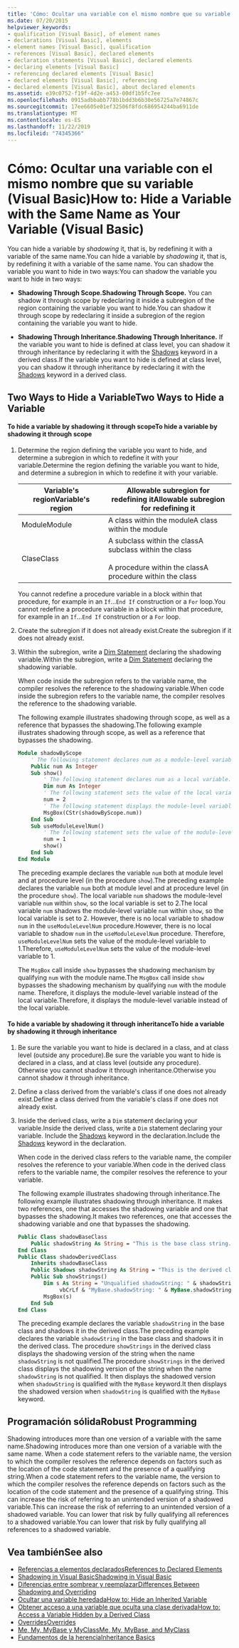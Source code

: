 ```yaml
---
title: 'Cómo: Ocultar una variable con el mismo nombre que su variable'
ms.date: 07/20/2015
helpviewer_keywords:
- qualification [Visual Basic], of element names
- declarations [Visual Basic], elements
- element names [Visual Basic], qualification
- references [Visual Basic], declared elements
- declaration statements [Visual Basic], declared elements
- declaring elements [Visual Basic]
- referencing declared elements [Visual Basic]
- declared elements [Visual Basic], referencing
- declared elements [Visual Basic], about declared elements
ms.assetid: e39c0752-f19f-4d2e-a453-00df1b5fc7ee
ms.openlocfilehash: 0915adbbabb778b1bdd3b6b30e56725a7e74867c
ms.sourcegitcommit: 17ee6605e01ef32506f8fdc686954244ba6911de
ms.translationtype: MT
ms.contentlocale: es-ES
ms.lasthandoff: 11/22/2019
ms.locfileid: "74345366"
---
```

# <a name="how-to-hide-a-variable-with-the-same-name-as-your-variable-visual-basic"></a><span data-ttu-id="b6627-102">Cómo: Ocultar una variable con el mismo nombre que su variable (Visual Basic)</span><span class="sxs-lookup"><span data-stu-id="b6627-102">How to: Hide a Variable with the Same Name as Your Variable (Visual Basic)</span></span>

<span data-ttu-id="b6627-103">You can hide a variable by *shadowing* it, that is, by redefining it with a variable of the same name.</span><span class="sxs-lookup"><span data-stu-id="b6627-103">You can hide a variable by *shadowing* it, that is, by redefining it with a variable of the same name.</span></span> <span data-ttu-id="b6627-104">You can shadow the variable you want to hide in two ways:</span><span class="sxs-lookup"><span data-stu-id="b6627-104">You can shadow the variable you want to hide in two ways:</span></span>

- <span data-ttu-id="b6627-105">**Shadowing Through Scope.**</span><span class="sxs-lookup"><span data-stu-id="b6627-105">**Shadowing Through Scope.**</span></span> <span data-ttu-id="b6627-106">You can shadow it through scope by redeclaring it inside a subregion of the region containing the variable you want to hide.</span><span class="sxs-lookup"><span data-stu-id="b6627-106">You can shadow it through scope by redeclaring it inside a subregion of the region containing the variable you want to hide.</span></span>

- <span data-ttu-id="b6627-107">**Shadowing Through Inheritance.**</span><span class="sxs-lookup"><span data-stu-id="b6627-107">**Shadowing Through Inheritance.**</span></span> <span data-ttu-id="b6627-108">If the variable you want to hide is defined at class level, you can shadow it through inheritance by redeclaring it with the [Shadows](../../../../visual-basic/language-reference/modifiers/shadows.md) keyword in a derived class.</span><span class="sxs-lookup"><span data-stu-id="b6627-108">If the variable you want to hide is defined at class level, you can shadow it through inheritance by redeclaring it with the [Shadows](../../../../visual-basic/language-reference/modifiers/shadows.md) keyword in a derived class.</span></span>

## <a name="two-ways-to-hide-a-variable"></a><span data-ttu-id="b6627-109">Two Ways to Hide a Variable</span><span class="sxs-lookup"><span data-stu-id="b6627-109">Two Ways to Hide a Variable</span></span>

#### <a name="to-hide-a-variable-by-shadowing-it-through-scope"></a><span data-ttu-id="b6627-110">To hide a variable by shadowing it through scope</span><span class="sxs-lookup"><span data-stu-id="b6627-110">To hide a variable by shadowing it through scope</span></span>

1. <span data-ttu-id="b6627-111">Determine the region defining the variable you want to hide, and determine a subregion in which to redefine it with your variable.</span><span class="sxs-lookup"><span data-stu-id="b6627-111">Determine the region defining the variable you want to hide, and determine a subregion in which to redefine it with your variable.</span></span>

    |<span data-ttu-id="b6627-112">Variable's region</span><span class="sxs-lookup"><span data-stu-id="b6627-112">Variable's region</span></span>|<span data-ttu-id="b6627-113">Allowable subregion for redefining it</span><span class="sxs-lookup"><span data-stu-id="b6627-113">Allowable subregion for redefining it</span></span>|
    |-----------------------|-------------------------------------------|
    |<span data-ttu-id="b6627-114">Module</span><span class="sxs-lookup"><span data-stu-id="b6627-114">Module</span></span>|<span data-ttu-id="b6627-115">A class within the module</span><span class="sxs-lookup"><span data-stu-id="b6627-115">A class within the module</span></span>|
    |<span data-ttu-id="b6627-116">Clase</span><span class="sxs-lookup"><span data-stu-id="b6627-116">Class</span></span>|<span data-ttu-id="b6627-117">A subclass within the class</span><span class="sxs-lookup"><span data-stu-id="b6627-117">A subclass within the class</span></span><br /><br /> <span data-ttu-id="b6627-118">A procedure within the class</span><span class="sxs-lookup"><span data-stu-id="b6627-118">A procedure within the class</span></span>|

    <span data-ttu-id="b6627-119">You cannot redefine a procedure variable in a block within that procedure, for example in an `If`...`End If` construction or a `For` loop.</span><span class="sxs-lookup"><span data-stu-id="b6627-119">You cannot redefine a procedure variable in a block within that procedure, for example in an `If`...`End If` construction or a `For` loop.</span></span>

2. <span data-ttu-id="b6627-120">Create the subregion if it does not already exist.</span><span class="sxs-lookup"><span data-stu-id="b6627-120">Create the subregion if it does not already exist.</span></span>

3. <span data-ttu-id="b6627-121">Within the subregion, write a [Dim Statement](../../../../visual-basic/language-reference/statements/dim-statement.md) declaring the shadowing variable.</span><span class="sxs-lookup"><span data-stu-id="b6627-121">Within the subregion, write a [Dim Statement](../../../../visual-basic/language-reference/statements/dim-statement.md) declaring the shadowing variable.</span></span>

    <span data-ttu-id="b6627-122">When code inside the subregion refers to the variable name, the compiler resolves the reference to the shadowing variable.</span><span class="sxs-lookup"><span data-stu-id="b6627-122">When code inside the subregion refers to the variable name, the compiler resolves the reference to the shadowing variable.</span></span>

    <span data-ttu-id="b6627-123">The following example illustrates shadowing through scope, as well as a reference that bypasses the shadowing.</span><span class="sxs-lookup"><span data-stu-id="b6627-123">The following example illustrates shadowing through scope, as well as a reference that bypasses the shadowing.</span></span>

    ```vb
    Module shadowByScope
        ' The following statement declares num as a module-level variable.
        Public num As Integer
        Sub show()
            ' The following statement declares num as a local variable.
            Dim num As Integer
            ' The following statement sets the value of the local variable.
            num = 2
            ' The following statement displays the module-level variable.
            MsgBox(CStr(shadowByScope.num))
        End Sub
        Sub useModuleLevelNum()
            ' The following statement sets the value of the module-level variable.
            num = 1
            show()
        End Sub
    End Module
    ```

    <span data-ttu-id="b6627-124">The preceding example declares the variable `num` both at module level and at procedure level (in the procedure `show`).</span><span class="sxs-lookup"><span data-stu-id="b6627-124">The preceding example declares the variable `num` both at module level and at procedure level (in the procedure `show`).</span></span> <span data-ttu-id="b6627-125">The local variable `num` shadows the module-level variable `num` within `show`, so the local variable is set to 2.</span><span class="sxs-lookup"><span data-stu-id="b6627-125">The local variable `num` shadows the module-level variable `num` within `show`, so the local variable is set to 2.</span></span> <span data-ttu-id="b6627-126">However, there is no local variable to shadow `num` in the `useModuleLevelNum` procedure.</span><span class="sxs-lookup"><span data-stu-id="b6627-126">However, there is no local variable to shadow `num` in the `useModuleLevelNum` procedure.</span></span> <span data-ttu-id="b6627-127">Therefore, `useModuleLevelNum` sets the value of the module-level variable to 1.</span><span class="sxs-lookup"><span data-stu-id="b6627-127">Therefore, `useModuleLevelNum` sets the value of the module-level variable to 1.</span></span>

    <span data-ttu-id="b6627-128">The `MsgBox` call inside `show` bypasses the shadowing mechanism by qualifying `num` with the module name.</span><span class="sxs-lookup"><span data-stu-id="b6627-128">The `MsgBox` call inside `show` bypasses the shadowing mechanism by qualifying `num` with the module name.</span></span> <span data-ttu-id="b6627-129">Therefore, it displays the module-level variable instead of the local variable.</span><span class="sxs-lookup"><span data-stu-id="b6627-129">Therefore, it displays the module-level variable instead of the local variable.</span></span>

#### <a name="to-hide-a-variable-by-shadowing-it-through-inheritance"></a><span data-ttu-id="b6627-130">To hide a variable by shadowing it through inheritance</span><span class="sxs-lookup"><span data-stu-id="b6627-130">To hide a variable by shadowing it through inheritance</span></span>

1. <span data-ttu-id="b6627-131">Be sure the variable you want to hide is declared in a class, and at class level (outside any procedure).</span><span class="sxs-lookup"><span data-stu-id="b6627-131">Be sure the variable you want to hide is declared in a class, and at class level (outside any procedure).</span></span> <span data-ttu-id="b6627-132">Otherwise you cannot shadow it through inheritance.</span><span class="sxs-lookup"><span data-stu-id="b6627-132">Otherwise you cannot shadow it through inheritance.</span></span>

2. <span data-ttu-id="b6627-133">Define a class derived from the variable's class if one does not already exist.</span><span class="sxs-lookup"><span data-stu-id="b6627-133">Define a class derived from the variable's class if one does not already exist.</span></span>

3. <span data-ttu-id="b6627-134">Inside the derived class, write a `Dim` statement declaring your variable.</span><span class="sxs-lookup"><span data-stu-id="b6627-134">Inside the derived class, write a `Dim` statement declaring your variable.</span></span> <span data-ttu-id="b6627-135">Include the [Shadows](../../../../visual-basic/language-reference/modifiers/shadows.md) keyword in the declaration.</span><span class="sxs-lookup"><span data-stu-id="b6627-135">Include the [Shadows](../../../../visual-basic/language-reference/modifiers/shadows.md) keyword in the declaration.</span></span>

    <span data-ttu-id="b6627-136">When code in the derived class refers to the variable name, the compiler resolves the reference to your variable.</span><span class="sxs-lookup"><span data-stu-id="b6627-136">When code in the derived class refers to the variable name, the compiler resolves the reference to your variable.</span></span>

    <span data-ttu-id="b6627-137">The following example illustrates shadowing through inheritance.</span><span class="sxs-lookup"><span data-stu-id="b6627-137">The following example illustrates shadowing through inheritance.</span></span> <span data-ttu-id="b6627-138">It makes two references, one that accesses the shadowing variable and one that bypasses the shadowing.</span><span class="sxs-lookup"><span data-stu-id="b6627-138">It makes two references, one that accesses the shadowing variable and one that bypasses the shadowing.</span></span>

    ```vb
    Public Class shadowBaseClass
        Public shadowString As String = "This is the base class string."
    End Class
    Public Class shadowDerivedClass
        Inherits shadowBaseClass
        Public Shadows shadowString As String = "This is the derived class string."
        Public Sub showStrings()
            Dim s As String = "Unqualified shadowString: " & shadowString &
                 vbCrLf & "MyBase.shadowString: " & MyBase.shadowString
            MsgBox(s)
        End Sub
    End Class
    ```

    <span data-ttu-id="b6627-139">The preceding example declares the variable `shadowString` in the base class and shadows it in the derived class.</span><span class="sxs-lookup"><span data-stu-id="b6627-139">The preceding example declares the variable `shadowString` in the base class and shadows it in the derived class.</span></span> <span data-ttu-id="b6627-140">The procedure `showStrings` in the derived class displays the shadowing version of the string when the name `shadowString` is not qualified.</span><span class="sxs-lookup"><span data-stu-id="b6627-140">The procedure `showStrings` in the derived class displays the shadowing version of the string when the name `shadowString` is not qualified.</span></span> <span data-ttu-id="b6627-141">It then displays the shadowed version when `shadowString` is qualified with the `MyBase` keyword.</span><span class="sxs-lookup"><span data-stu-id="b6627-141">It then displays the shadowed version when `shadowString` is qualified with the `MyBase` keyword.</span></span>

## <a name="robust-programming"></a><span data-ttu-id="b6627-142">Programación sólida</span><span class="sxs-lookup"><span data-stu-id="b6627-142">Robust Programming</span></span>

<span data-ttu-id="b6627-143">Shadowing introduces more than one version of a variable with the same name.</span><span class="sxs-lookup"><span data-stu-id="b6627-143">Shadowing introduces more than one version of a variable with the same name.</span></span> <span data-ttu-id="b6627-144">When a code statement refers to the variable name, the version to which the compiler resolves the reference depends on factors such as the location of the code statement and the presence of a qualifying string.</span><span class="sxs-lookup"><span data-stu-id="b6627-144">When a code statement refers to the variable name, the version to which the compiler resolves the reference depends on factors such as the location of the code statement and the presence of a qualifying string.</span></span> <span data-ttu-id="b6627-145">This can increase the risk of referring to an unintended version of a shadowed variable.</span><span class="sxs-lookup"><span data-stu-id="b6627-145">This can increase the risk of referring to an unintended version of a shadowed variable.</span></span> <span data-ttu-id="b6627-146">You can lower that risk by fully qualifying all references to a shadowed variable.</span><span class="sxs-lookup"><span data-stu-id="b6627-146">You can lower that risk by fully qualifying all references to a shadowed variable.</span></span>

## <a name="see-also"></a><span data-ttu-id="b6627-147">Vea también</span><span class="sxs-lookup"><span data-stu-id="b6627-147">See also</span></span>

- [<span data-ttu-id="b6627-148">Referencias a elementos declarados</span><span class="sxs-lookup"><span data-stu-id="b6627-148">References to Declared Elements</span></span>](../../../../visual-basic/programming-guide/language-features/declared-elements/references-to-declared-elements.md)
- [<span data-ttu-id="b6627-149">Shadowing in Visual Basic</span><span class="sxs-lookup"><span data-stu-id="b6627-149">Shadowing in Visual Basic</span></span>](../../../../visual-basic/programming-guide/language-features/declared-elements/shadowing.md)
- [<span data-ttu-id="b6627-150">Diferencias entre sombrear y reemplazar</span><span class="sxs-lookup"><span data-stu-id="b6627-150">Differences Between Shadowing and Overriding</span></span>](../../../../visual-basic/programming-guide/language-features/declared-elements/differences-between-shadowing-and-overriding.md)
- [<span data-ttu-id="b6627-151">Ocultar una variable heredada</span><span class="sxs-lookup"><span data-stu-id="b6627-151">How to: Hide an Inherited Variable</span></span>](../../../../visual-basic/programming-guide/language-features/declared-elements/how-to-hide-an-inherited-variable.md)
- [<span data-ttu-id="b6627-152">Obtener acceso a una variable que oculta una clase derivada</span><span class="sxs-lookup"><span data-stu-id="b6627-152">How to: Access a Variable Hidden by a Derived Class</span></span>](../../../../visual-basic/programming-guide/language-features/declared-elements/how-to-access-a-variable-hidden-by-a-derived-class.md)
- [<span data-ttu-id="b6627-153">Overrides</span><span class="sxs-lookup"><span data-stu-id="b6627-153">Overrides</span></span>](../../../../visual-basic/language-reference/modifiers/overrides.md)
- [<span data-ttu-id="b6627-154">Me, My, MyBase y MyClass</span><span class="sxs-lookup"><span data-stu-id="b6627-154">Me, My, MyBase, and MyClass</span></span>](../../../../visual-basic/programming-guide/program-structure/me-my-mybase-and-myclass.md)
- [<span data-ttu-id="b6627-155">Fundamentos de la herencia</span><span class="sxs-lookup"><span data-stu-id="b6627-155">Inheritance Basics</span></span>](../../../../visual-basic/programming-guide/language-features/objects-and-classes/inheritance-basics.md)
